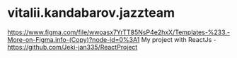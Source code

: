 # vitalii.kandabarov.jazzteam
https://www.figma.com/file/wwoasx7YrTT85NsP4e2hxX/Templates-%233.-More-on-Figma.info-(Copy)?node-id=0%3A1
My project with ReactJs - https://github.com/Jeki-jan335/ReactProject
